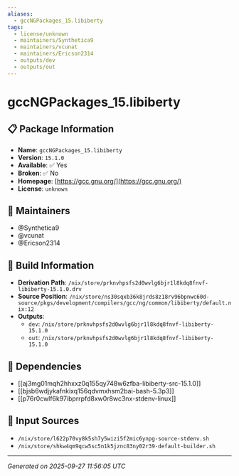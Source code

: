 ```yaml
---
aliases:
  - gccNGPackages_15.libiberty
tags:
  - license/unknown
  - maintainers/Synthetica9
  - maintainers/vcunat
  - maintainers/Ericson2314
  - outputs/dev
  - outputs/out
---
```


# gccNGPackages_15.libiberty

## 📋 Package Information

- **Name**: `gccNGPackages_15.libiberty`
- **Version**: `15.1.0`
- **Available**: ✅ Yes
- **Broken**: ✅ No
- **Homepage**: [https://gcc.gnu.org/](https://gcc.gnu.org/)
- **License**: `unknown`
## 👥 Maintainers

- @Synthetica9
- @vcunat
- @Ericson2314


## 🔧 Build Information

- **Derivation Path**: `/nix/store/prknvhpsfs2d0wvlg6bjr1l8kdq8fnvf-libiberty-15.1.0.drv`
- **Source Position**: `/nix/store/ns30sqxb36k8jrds8z18rv96bpnwc60d-source/pkgs/development/compilers/gcc/ng/common/libiberty/default.nix:12`
- **Outputs**:
  - `dev`:  `/nix/store/prknvhpsfs2d0wvlg6bjr1l8kdq8fnvf-libiberty-15.1.0`
  - `out`:  `/nix/store/prknvhpsfs2d0wvlg6bjr1l8kdq8fnvf-libiberty-15.1.0`

## 🔗 Dependencies

- [[aj3mg01mqh2hhxxz0q155qy748w6zfba-libiberty-src-15.1.0]]
- [[bjsb6wdjykafnkixq156qdvmxhsm2bai-bash-5.3p3]]
- [[p76r0cwlf6k97ibprrpfd8xw0r8wc3nx-stdenv-linux]]

## 📁 Input Sources

- `/nix/store/l622p70vy8k5sh7y5wizi5f2mic6ynpg-source-stdenv.sh`
- `/nix/store/shkw4qm9qcw5sc5n1k5jznc83ny02r39-default-builder.sh`

---
*Generated on 2025-09-27 11:56:05 UTC*
